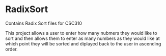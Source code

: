 # RadixSort
Contains Radix Sort files for CSC310

This project allows a user to enter how many nubmers they would like to sort and then allows them to enter as many numbers as they would like at which point they will be sorted and diplayed back to the user in ascending order. 
